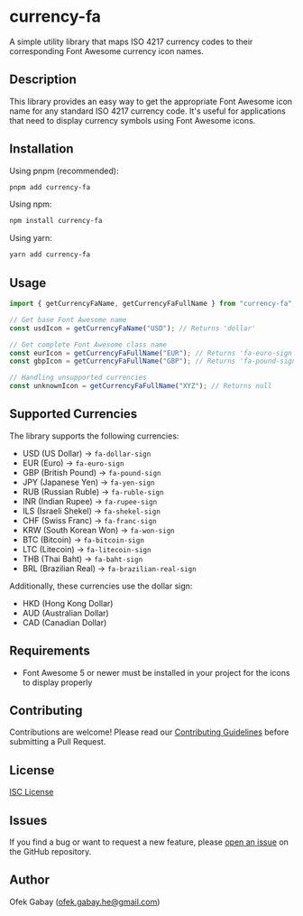 # currency-fa

A simple utility library that maps ISO 4217 currency codes to their corresponding Font Awesome currency icon names.

## Description

This library provides an easy way to get the appropriate Font Awesome icon name for any standard ISO 4217 currency code. It's useful for applications that need to display currency symbols using Font Awesome icons.

## Installation

Using pnpm (recommended):

```bash
pnpm add currency-fa
```

Using npm:

```bash
npm install currency-fa
```

Using yarn:

```bash
yarn add currency-fa
```

## Usage

```typescript
import { getCurrencyFaName, getCurrencyFaFullName } from "currency-fa";

// Get base Font Awesome name
const usdIcon = getCurrencyFaName("USD"); // Returns 'dollar'

// Get complete Font Awesome class name
const eurIcon = getCurrencyFaFullName("EUR"); // Returns 'fa-euro-sign'
const gbpIcon = getCurrencyFaFullName("GBP"); // Returns 'fa-pound-sign'

// Handling unsupported currencies
const unknownIcon = getCurrencyFaFullName("XYZ"); // Returns null
```

## Supported Currencies

The library supports the following currencies:

- USD (US Dollar) → `fa-dollar-sign`
- EUR (Euro) → `fa-euro-sign`
- GBP (British Pound) → `fa-pound-sign`
- JPY (Japanese Yen) → `fa-yen-sign`
- RUB (Russian Ruble) → `fa-ruble-sign`
- INR (Indian Rupee) → `fa-rupee-sign`
- ILS (Israeli Shekel) → `fa-shekel-sign`
- CHF (Swiss Franc) → `fa-franc-sign`
- KRW (South Korean Won) → `fa-won-sign`
- BTC (Bitcoin) → `fa-bitcoin-sign`
- LTC (Litecoin) → `fa-litecoin-sign`
- THB (Thai Baht) → `fa-baht-sign`
- BRL (Brazilian Real) → `fa-brazilian-real-sign`

Additionally, these currencies use the dollar sign:

- HKD (Hong Kong Dollar)
- AUD (Australian Dollar)
- CAD (Canadian Dollar)

## Requirements

- Font Awesome 5 or newer must be installed in your project for the icons to display properly

## Contributing

Contributions are welcome! Please read our [Contributing Guidelines](CONTRIBUTING.md) before submitting a Pull Request.

## License

[ISC License](LICENSE)

## Issues

If you find a bug or want to request a new feature, please [open an issue](https://github.com/tupe12334/currency-fa/issues) on the GitHub repository.

## Author

Ofek Gabay (<ofek.gabay.he@gmail.com>)
